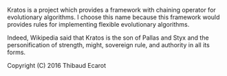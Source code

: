 Kratos is a project which provides a framework with chaining operator for evolutionary algorithms. 
I choose this name because this framework would provides rules for implementing flexible evolutionary algorithms.

Indeed, Wikipedia said that Kratos is the son of Pallas and Styx and the personification of strength, might, sovereign rule, and authority in all its forms.

Copyright (C) 2016 Thibaud Ecarot